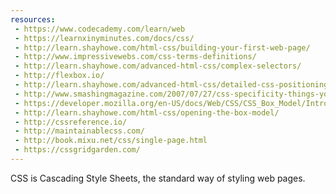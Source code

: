 ```yaml
---
resources:
 - https://www.codecademy.com/learn/web
 - https://learnxinyminutes.com/docs/css/
 - http://learn.shayhowe.com/html-css/building-your-first-web-page/
 - http://www.impressivewebs.com/css-terms-definitions/
 - http://learn.shayhowe.com/advanced-html-css/complex-selectors/
 - http://flexbox.io/
 - http://learn.shayhowe.com/advanced-html-css/detailed-css-positioning/
 - http://www.smashingmagazine.com/2007/07/27/css-specificity-things-you-should-know/
 - https://developer.mozilla.org/en-US/docs/Web/CSS/CSS_Box_Model/Introduction_to_the_CSS_box_model
 - http://learn.shayhowe.com/html-css/opening-the-box-model/
 - http://cssreference.io/
 - http://maintainablecss.com/
 - http://book.mixu.net/css/single-page.html
 - https://cssgridgarden.com/
---
```

CSS is Cascading Style Sheets, the standard way of styling web pages.

